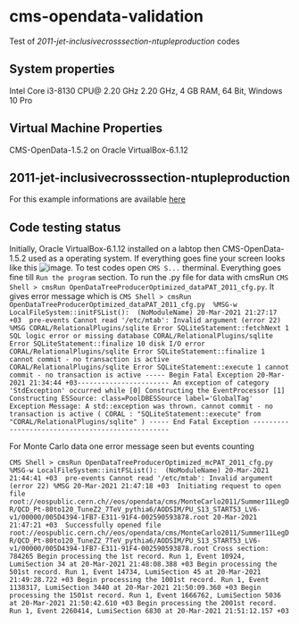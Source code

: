 # cms-opendata-validation
Test of *2011-jet-inclusivecrosssection-ntupleproduction* codes  
## System properties
Intel Core i3-8130 CPU@ 2.20 GHz 2.20 GHz, 4 GB RAM, 64 Bit, Windows 10 Pro
## Virtual Machine Properties 
CMS-OpenData-1.5.2 on Oracle VirtualBox-6.1.12 
## 2011-jet-inclusivecrosssection-ntupleproduction
For this example informations are available [here](https://github.com/cms-opendata-validation/2011-jet-inclusivecrosssection-ntupleproduction)
## Code testing status
Initially, Oracle VirtualBox-6.1.12 installed on a labtop then CMS-OpenData-1.5.2 used as a operating system. If everything goes fine your screen looks like this ![image](https://user-images.githubusercontent.com/66729789/111881100-1e4cae00-89c0-11eb-8a3d-937c8d18170a.png). To test codes open `CMS S...` therminal. Everything goes fine till `Run the program` section. To run the .py file for data with cmsRun `CMS Shell > cmsRun OpenDataTreeProducerOptimized_dataPAT_2011_cfg.py`. It gives error message which is `CMS Shell > cmsRun OpenDataTreeProducerOptimized_dataPAT_2011_cfg.py 
%MSG-w LocalFileSystem::initFSList():  (NoModuleName) 20-Mar-2021 21:27:17 +03  pre-events
Cannot read '/etc/mtab': Invalid argument (error 22)
%MSG
CORAL/RelationalPlugins/sqlite Error SQLiteStatement::fetchNext 1 SQL logic error or missing database
CORAL/RelationalPlugins/sqlite Error SQLiteStatement::finalize 10 disk I/O error
CORAL/RelationalPlugins/sqlite Error SQLiteStatement::finalize 1 cannot commit - no transaction is active
CORAL/RelationalPlugins/sqlite Error SQLiteStatement::execute 1 cannot commit - no transaction is active
----- Begin Fatal Exception 20-Mar-2021 21:34:44 +03-----------------------
An exception of category 'StdException' occurred while
   [0] Constructing the EventProcessor
   [1] Constructing ESSource: class=PoolDBESSource label='GlobalTag'
Exception Message:
A std::exception was thrown.
cannot commit - no transaction is active ( CORAL : "SQLiteStatement::execute" from "CORAL/RelationalPlugins/sqlite" )
----- End Fatal Exception -------------------------------------------------` 

For Monte Carlo data one error message seen but events counting

`CMS Shell > cmsRun OpenDataTreeProducerOptimized_mcPAT_2011_cfg.py
%MSG-w LocalFileSystem::initFSList():  (NoModuleName) 20-Mar-2021 21:44:41 +03  pre-events
Cannot read '/etc/mtab': Invalid argument (error 22)
%MSG
20-Mar-2021 21:47:18 +03  Initiating request to open file root://eospublic.cern.ch//eos/opendata/cms/MonteCarlo2011/Summer11LegDR/QCD_Pt-80to120_TuneZ2_7TeV_pythia6/AODSIM/PU_S13_START53_LV6-v1/00000/005D4394-1FB7-E311-91F4-002590593878.root
20-Mar-2021 21:47:21 +03  Successfully opened file root://eospublic.cern.ch//eos/opendata/cms/MonteCarlo2011/Summer11LegDR/QCD_Pt-80to120_TuneZ2_7TeV_pythia6/AODSIM/PU_S13_START53_LV6-v1/00000/005D4394-1FB7-E311-91F4-002590593878.root
Cross section: 784265
Begin processing the 1st record. Run 1, Event 10924, LumiSection 34 at 20-Mar-2021 21:48:08.388 +03
Begin processing the 501st record. Run 1, Event 14734, LumiSection 45 at 20-Mar-2021 21:49:28.722 +03
Begin processing the 1001st record. Run 1, Event 1138317, LumiSection 3440 at 20-Mar-2021 21:50:09.360 +03
Begin processing the 1501st record. Run 1, Event 1666762, LumiSection 5036 at 20-Mar-2021 21:50:42.610 +03
Begin processing the 2001st record. Run 1, Event 2260414, LumiSection 6830 at 20-Mar-2021 21:51:12.157 +03`



